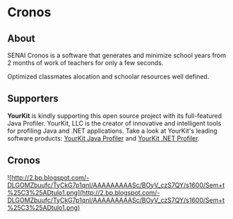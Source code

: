 # Cronos #

## About ##

SENAI Cronos is a software that generates and minimize school years from 2 months of work of teachers for only a few seconds.

Optimized classmates alocation and schoolar resources well defined.

## Supporters ##

**YourKit** is kindly supporting this open source project with its full-featured Java Profiler.
YourKit, LLC is the creator of innovative and intelligent tools for profiling
Java and .NET applications. Take a look at YourKit's leading software products:
[YourKit Java Profiler](http://www.yourkit.com/java/profiler/index.jsp) and
[YourKit .NET Profiler](http://www.yourkit.com/.net/profiler/index.jsp).

## Cronos ##
![http://2.bp.blogspot.com/-DLGOMZbuufc/TyCkG7p1qnI/AAAAAAAAASc/BOyV_czS7QY/s1600/Sem+t%25C3%25ADtulo1.png](http://2.bp.blogspot.com/-DLGOMZbuufc/TyCkG7p1qnI/AAAAAAAAASc/BOyV_czS7QY/s1600/Sem+t%25C3%25ADtulo1.png)